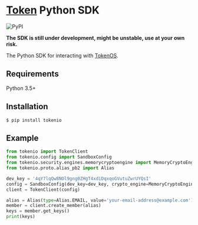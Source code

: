 # [Token](https://token.io) Python SDK

![PyPI](https://img.shields.io/pypi/v/TokenIO.svg?style=popout-square)

**The SDK is still under development, might be unstable, use at your own risk.**

The Python SDK for interacting with [TokenOS](https://developer.token.io/).

## Requirements

Python 3.5+

## Installation

```shell
$ pip install tokenio
```


## Example

```python
from tokenio import TokenClient
from tokenio.config import SandboxConfig
from tokenio.security.engines.memorycryptoengine import MemoryCryptoEngine
from tokenio.proto.alias_pb2 import Alias

dev_key = '4qY7lqQw8NOl9gng0ZHgT4xdiDqxqoGVutuZwrUYQsI'
config = SandboxConfig(dev_key=dev_key, crypto_engine=MemoryCryptoEngine)
client = TokenClient(config)

alias = Alias(type=Alias.EMAIL, value='your-email-address@example.com')
member = client.create_member(alias)
keys = member.get_keys()
print(keys)
```
